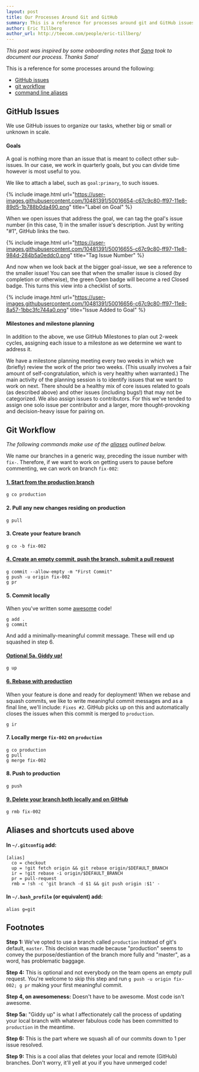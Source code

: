 ```yaml
---
layout: post
title: Our Processes Around Git and GitHub
summary: This is a reference for processes around git and GitHub issues
author: Eric Tillberg
author_url: http://teecom.com/people/eric-tillberg/
---
```


*This post was inspired by some onboarding notes that
[Sana](https://teecom.com/people/sana-moghul) took to document our process.
Thanks Sana!*

This is a reference for some processes around the following:
- [GitHub issues](#issues)
- [git workflow](#git)
- [command line aliases](#aliases)

<a name="issues"></a>
## GitHub Issues 

We use GitHub issues to organize our tasks, whether big or small or unknown in
scale.

#### Goals

A goal is nothing more than an issue that is meant to collect other sub-issues.
In our case, we work in quarterly goals, but you can divide time however is
most useful to you.

We like to attach a label, such as `goal:primary`, to such issues.

{% include image.html
           url="https://user-images.githubusercontent.com/10481391/50016654-c67c9c80-ff97-11e8-89d5-1b788b0da490.png"
           title="Label on Goal" %}

When we open issues that address the goal, we can tag the goal's issue number
(in this case, 1) in the smaller issue's description. Just by writing "#1",
GitHub links the two.

{% include image.html
           url="https://user-images.githubusercontent.com/10481391/50016655-c67c9c80-ff97-11e8-984d-284b5a0eddc0.png"
           title="Tag Issue Number" %}

And now when we look back at the bigger goal-issue, we see a reference to the
smaller issue! You can see that when the smaller issue is closed (by completion
or otherwise), the green Open badge will become a red Closed badge. This turns
this view into a checklist of sorts.

{% include image.html
           url="https://user-images.githubusercontent.com/10481391/50016656-c67c9c80-ff97-11e8-8a57-1bbc3fc744a0.png"
           title="Issue Added to Goal" %}

#### Milestones and milestone planning

In addition to the above, we use GitHub Milestones to plan out 2-week cycles,
assigning each issue to a milestone as we determine we want to address it.

We have a milestone planning meeting every two weeks in which we (briefly)
review the work of the prior two weeks. (This usually involves a fair amount of
self-congratulation, which is very healthy when warranted.) The main activity
of the planning session is to identify issues that we want to work on next.
There should be a healthy mix of core issues related to goals (as described
above) and other issues (including bugs!) that may not be categorized. We also
assign issues to contributors. For this we've tended to assign one solo issue
per contributor and a larger, more thought-provoking and decision-heavy issue
for pairing on.

<a name="git"></a>
## Git Workflow

*The following commands make use of the [aliases](#aliases) outlined below.*

We name our branches in a generic way, preceding the issue number with `fix-`.
Therefore, if we want to work on getting users to pause before commenting, we
can work on branch `fix-002`:

#### [1. Start from the production branch](#1)

```
g co production
```

#### 2. Pull any new changes residing on production

```
g pull
```

#### 3. Create your feature branch

```
g co -b fix-002
```

#### [4. Create an empty commit, push the branch, submit a pull request](#2)

```
g commit --allow-empty -m "First Commit"
g push -u origin fix-002
g pr
```

#### 5. Commit locally

When you've written some [awesome](#3) code!

```
g add . 
g commit 
```

And add a minimally-meaningful commit message. These will end up squashed in
step 6.

#### [Optional 5a. Giddy up!](#4)

```
g up
```

#### [6. Rebase with production](#5)

When your feature is done and ready for deployment! When we rebase and squash
commits, we like to write meaningful commit messages and as a final line, we'll
include: `Fixes #2`. GitHub picks up on this and automatically closes the issues
when this commit is merged to `production`.

```
g ir
```

#### 7. Locally merge `fix-002` on `production`

```
g co production
g pull
g merge fix-002
```

#### 8. Push to production

```
g push
```

#### [9. Delete your branch both locally and on GitHub](#6)

```
g rmb fix-002
```

<a name="aliases"></a>
## Aliases and shortcuts used above

#### In `~/.gitconfig` add:

```
[alias]
  co = checkout
  up = !git fetch origin && git rebase origin/$DEFAULT_BRANCH
  ir = !git rebase -i origin/$DEFAULT_BRANCH
  pr = pull-request
  rmb = !sh -c 'git branch -d $1 && git push origin :$1' -
```

#### In `~/.bash_profile` (or equivalent) add:

```
alias g=git
```

## Footnotes

<a name="1"></a>
**Step 1:** We've opted to use a branch called `production` instead of
git's default, `master`. This decision was made because "production" seems to
convey the purpose/destiantion of the branch more fully and "master", as a
word, has problematic baggage.

<a name="2"></a>
**Step 4:** This is optional and not everybody on the team opens an empty
pull request. You're welcome to skip this step and run
`g push -u origin fix-002; g pr` making your first meaningful commit.

<a name="3"></a>
**Step 4, on awesomeness:** Doesn't have to be awesome. Most code isn't awesome.

<a name="4"></a>
**Step 5a:** "Giddy up" is what I affectionately call the process of
updating your local branch with whatever fabulous code has been committed to
`production` in the meantime.

<a name="5"></a>
**Step 6:** This is the part where we squash all of our commits down to 1 per
issue resolved.

<a name="6"></a>
**Step 9:** This is a cool alias that deletes your local and remote
(GitHub) branches. Don't worry, it'll yell at you if you have unmerged code!
